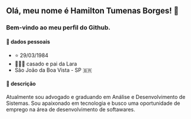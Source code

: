 ## Olá, meu nome é Hamilton Tumenas Borges! 👋
### Bem-vindo ao meu perfil do Github.

####  🔶 dados pessoais 
- ⭐ 29/03/1984 
- 👨‍👩‍👧 casado e pai da Lara
- São João da Boa Vista - SP 🇧🇷

#### 🔶 descrição 
Atualmente sou advogado e graduando em Análise e Desenvolvimento de Sistemas. Sou apaixonado em tecnologia e busco uma oportunidade de emprego na área de desenvolvimento de softawares.
